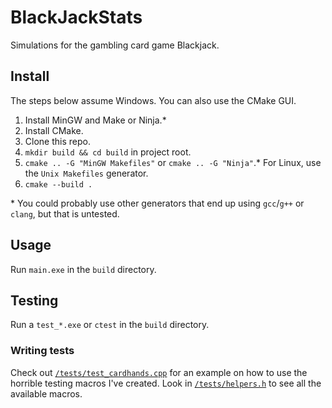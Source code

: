 # BlackJackStats

Simulations for the gambling card game Blackjack.

## Install

The steps below assume Windows. You can also use the CMake GUI.

1. Install MinGW and Make or Ninja.*
2. Install CMake.
3. Clone this repo.
4. `mkdir build && cd build` in project root.
5. `cmake .. -G "MinGW Makefiles"` or `cmake .. -G "Ninja"`.* For Linux, use the `Unix Makefiles` generator. 
6. `cmake --build .`

\* You could probably use other generators that end up using `gcc`/`g++` or `clang`, but that is untested.

[//]: # (`g++ src/*.cpp -o main.exe` seems to work without issues on Windows)

## Usage

Run `main.exe` in the `build` directory.

## Testing

Run a `test_*.exe` or `ctest` in the `build` directory.

### Writing tests

Check out [`/tests/test_cardhands.cpp`](tests/test_cardhands.cpp) for an example on how to use the horrible testing
macros I've created. Look in [`/tests/helpers.h`](tests/helpers.h) to see all the available macros.
